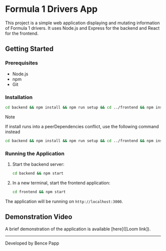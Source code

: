 # Formula 1 Drivers App

This project is a simple web application displaying and mutating information of Formula 1 drivers. It uses Node.js and
Express for the backend and React for the frontend.

## Getting Started

### Prerequisites

- Node.js
- npm
- Git

### Installation

```bash
cd backend && npm install && npm run setup && cd ../frontend && npm install && cd ..
```

> [!NOTE]  
> If install runs into a peerDependencies conflict, use the following command instead

```bash
cd backend && npm install && npm run setup && cd ../frontend && npm install --legacy-peer-deps && cd ..
```

### Running the Application

1. Start the backend server:
   ```bash
   cd backend && npm start
   ```

2. In a new terminal, start the frontend application:
   ```bash
   cd frontend && npm start
   ```

The application will be running on `http://localhost:3000`.

## Demonstration Video

A brief demonstration of the application is available [here]([Loom link]).

---

Developed by Bence Papp
